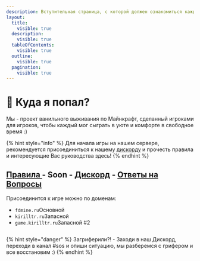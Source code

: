 ```yaml
---
description: Вступительная страница, с которой должен ознакомиться каждый!
layout:
  title:
    visible: true
  description:
    visible: true
  tableOfContents:
    visible: true
  outline:
    visible: true
  pagination:
    visible: true
---
```


# 👀 Куда я попал?

Мы - проект ванильного выживания по Майнкрафт, сделанный игроками для игроков, чтобы каждый мог сыграть в уюте и комфорте в свободное время :)

{% hint style="info" %}
Для начала игры на нашем сервере, рекомендуется присоединиться к нашему [дискорду](https://discord.gg/uqzCND38qp) и прочесть правила и интересующие Вас руководства здесь!
{% endhint %}

## [Правила ](informaciya/markdown.md)- Soon - [Дискорд](https://discord.gg/uqzCND38qp) - [Ответы на Вопросы](informaciya/chasto-zadavaemye-voprosy.md)

Присоединится к игре можно по доменам:

* `fdmine.ru`Основной
* `kirilltr.ru`Запасной
* `game.kirilltr.ru`Запасной #2

<figure><img src=".gitbook/assets/2024-09-01_14.48.50.png" alt=""><figcaption></figcaption></figure>

{% hint style="danger" %}
Загриферили?! - Заходи в наш Дискорд, переходи в канал #sos и опиши ситуацию, мы разберемся с грифером и все восстановим :)
{% endhint %}
